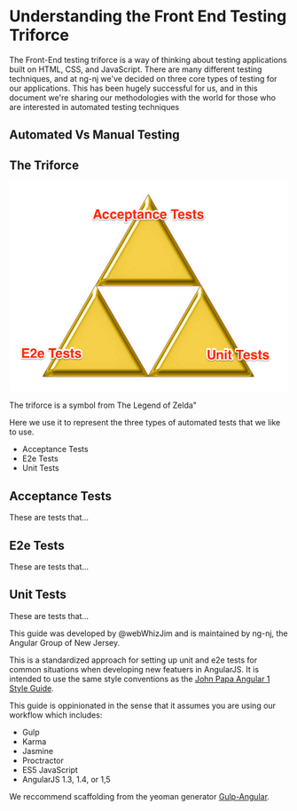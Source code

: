 # Understanding the Front End Testing Triforce 

The Front-End testing triforce is a way of thinking about testing applications built on HTML, CSS, and JavaScript. There are many different testing techniques, and at ng-nj we've decided on three core types of testing for our applications. This has been hugely successful for us, and in this document we're sharing our methodologies with the world for those who are interested in automated testing techniques

## Automated Vs Manual Testing


## The Triforce

![testing triforce](./testing-triforce.png "Logo Title Text 1")


The triforce is a symbol from The Legend of Zelda"

Here we use it to represent the three types of automated tests that we like to use. 

- Acceptance Tests
- E2e Tests
- Unit Tests

## Acceptance Tests

These are tests that...

## E2e Tests

These are tests that...

## Unit Tests
These are tests that...



This guide was developed by @webWhizJim and is maintained by ng-nj, the Angular Group of New Jersey.

This is a standardized approach for setting up unit and e2e tests for common situations when developing new featuers in AngularJS.
It is intended to use the same style conventions as the [John Papa Angular 1 Style Guide](https://github.com/johnpapa/angular-styleguide/blob/master/a1/README.md).

This guide is oppinionated in the sense that it assumes you are using our workflow which includes:

- Gulp
- Karma 
- Jasmine
- Proctractor
- ES5 JavaScript
- AngularJS 1.3, 1.4, or 1,5

We reccommend scaffolding from the yeoman generator [Gulp-Angular](https://www.npmjs.com/package/gulp-angular).
